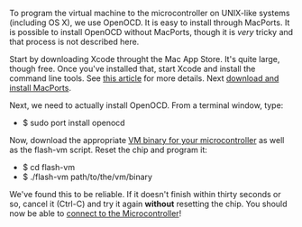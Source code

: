 To program the virtual machine to the microcontroller on UNIX-like systems (including OS X), we use OpenOCD. It is easy to install through MacPorts. It is possible to install OpenOCD without MacPorts, though it is *very* tricky and that process is not described here.

Start by downloading Xcode throught the Mac App Store. It's quite large, though free. Once you've installed that, start Xcode and install the command line tools. See [this article](http://developer.apple.com/library/ios/#documentation/DeveloperTools/Conceptual/WhatsNewXcode/Articles/xcode_4_3.html) for more details. Next [download and install MacPorts](http://www.macports.org/install.php).

Next, we need to actually install OpenOCD. From a terminal window, type:

-   $ sudo port install openocd

Now, download the appropriate [VM binary for your microcontroller](Downloads "wikilink") as well as the flash-vm script. Reset the chip and program it:

-   $ cd flash-vm
-   $ ./flash-vm path/to/the/vm/binary

We've found this to be reliable. If it doesn't finish within thirty seconds or so, cancel it (Ctrl-C) and try it again **without** resetting the chip. You should now be able to [connect to the Microcontroller](mcu "wikilink")!